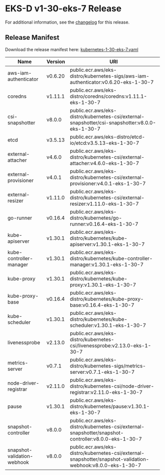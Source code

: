 # EKS-D v1-30-eks-7 Release

For additional information, see the [changelog](CHANGELOG-v1-30-eks-7.md) for this release.

## Release Manifest

Download the release manifest here: [kubernetes-1-30-eks-7.yaml](https://distro.eks.amazonaws.com/kubernetes-1-30/kubernetes-1-30-eks-7.yaml)

| Name | Version | URI |
|------|---------|-----|
| aws-iam-authenticator | v0.6.20 | public.ecr.aws/eks-distro/kubernetes-sigs/aws-iam-authenticator:v0.6.20-eks-1-30-7 |
| coredns | v1.11.1 | public.ecr.aws/eks-distro/coredns/coredns:v1.11.1-eks-1-30-7 |
| csi-snapshotter | v8.0.0 | public.ecr.aws/eks-distro/kubernetes-csi/external-snapshotter/csi-snapshotter:v8.0.0-eks-1-30-7 |
| etcd | v3.5.13 | public.ecr.aws/eks-distro/etcd-io/etcd:v3.5.13-eks-1-30-7 |
| external-attacher | v4.6.0 | public.ecr.aws/eks-distro/kubernetes-csi/external-attacher:v4.6.0-eks-1-30-7 |
| external-provisioner | v4.0.1 | public.ecr.aws/eks-distro/kubernetes-csi/external-provisioner:v4.0.1-eks-1-30-7 |
| external-resizer | v1.11.0 | public.ecr.aws/eks-distro/kubernetes-csi/external-resizer:v1.11.0-eks-1-30-7 |
| go-runner | v0.16.4 | public.ecr.aws/eks-distro/kubernetes/go-runner:v0.16.4-eks-1-30-7 |
| kube-apiserver | v1.30.1 | public.ecr.aws/eks-distro/kubernetes/kube-apiserver:v1.30.1-eks-1-30-7 |
| kube-controller-manager | v1.30.1 | public.ecr.aws/eks-distro/kubernetes/kube-controller-manager:v1.30.1-eks-1-30-7 |
| kube-proxy | v1.30.1 | public.ecr.aws/eks-distro/kubernetes/kube-proxy:v1.30.1-eks-1-30-7 |
| kube-proxy-base | v0.16.4 | public.ecr.aws/eks-distro/kubernetes/kube-proxy-base:v0.16.4-eks-1-30-7 |
| kube-scheduler | v1.30.1 | public.ecr.aws/eks-distro/kubernetes/kube-scheduler:v1.30.1-eks-1-30-7 |
| livenessprobe | v2.13.0 | public.ecr.aws/eks-distro/kubernetes-csi/livenessprobe:v2.13.0-eks-1-30-7 |
| metrics-server | v0.7.1 | public.ecr.aws/eks-distro/kubernetes-sigs/metrics-server:v0.7.1-eks-1-30-7 |
| node-driver-registrar | v2.11.0 | public.ecr.aws/eks-distro/kubernetes-csi/node-driver-registrar:v2.11.0-eks-1-30-7 |
| pause | v1.30.1 | public.ecr.aws/eks-distro/kubernetes/pause:v1.30.1-eks-1-30-7 |
| snapshot-controller | v8.0.0 | public.ecr.aws/eks-distro/kubernetes-csi/external-snapshotter/snapshot-controller:v8.0.0-eks-1-30-7 |
| snapshot-validation-webhook | v8.0.0 | public.ecr.aws/eks-distro/kubernetes-csi/external-snapshotter/snapshot-validation-webhook:v8.0.0-eks-1-30-7 |
